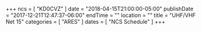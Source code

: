+++
ncs = [ "KD0CVZ" ]
date = "2018-04-15T21:00:00-05:00"
publishDate = "2017-12-21T12:47:37-06:00"
endTime = ""
location = ""
title = "UHF/VHF Net 15"
categories = [ "ARES" ]
dates = [ "NCS Schedule" ]
+++
